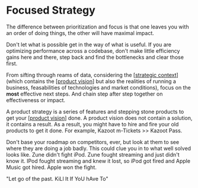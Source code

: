 # Focused Strategy

The difference between prioritization and focus is that one leaves you with an order of doing things, the other will have maximal impact.

Don't let what is possible get in the way of what is useful. If you are optimizing performance across a codebase, don't make little efficiency gains here and there, step back and find the bottlenecks and clear those first.

From sifting through reams of data, considering the [[strategic context]] (which contains the [[product vision]] but also the realities of running a business, feasabilities of technologies and market conditions), focus on the **most** effective next steps. And chain step after step together on effectiveness or impact.

A product strategy is a series of features and stepping stone products to get your [[product vision]] done. A product vision does not contain a solution, it contains a result. As a result, you might have to hire and fire your old products to get it done. For example, Kazoot m-Tickets >> Kazoot Pass.

Don't base your roadmap on competitors, ever, but look at them to see where they are doing a job badly. This could clue you in to what well solved looks like. Zune didn't fight iPod. Zune fought streaming and just didn't know it. IPod fought streaming and knew it lost, so iPod got fired and Apple Music got hired. Apple won the fight.

"Let go of the past. KiLl It If YoU hAve To"

[//begin]: # "Autogenerated link references for markdown compatibility"
[strategic context]: strategic-context "Strategic Context"
[product vision]: product-vision "Product Vision"
[//end]: # "Autogenerated link references"